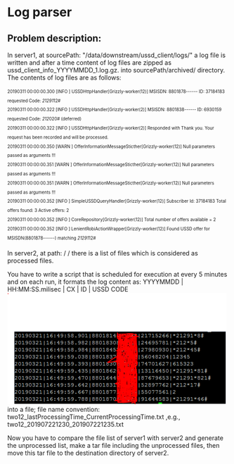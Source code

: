 # Log parser

Problem description: 
-----------------------------
In server1, at sourcePath: "/data/downstream/ussd_client/logs/" a log file is written and after a time content of log files are zipped as  ussd_client_info_YYYYMMDD_1.log.gz. into sourcePath/archived/ directory.
The contents of log files are as follows:

<sub><sup>20190311 00:00:00.300 [INFO ] USSDHttpHandler[Grizzly-worker(12)] MSISDN: 8801878------ ID: 37184183 requested Code: *21291*12# </sup></sub><br/>
<sub><sup>20190311 00:00:00.322 [INFO ] USSDHttpHandler[Grizzly-worker(2)] MSISDN: 8801838------ ID: 6930159 requested Code: *212*020# (deferred) </sup></sub><br/>
<sub><sup>20190311 00:00:00.322 [INFO ] USSDHttpHandler[Grizzly-worker(2)] Responded with Thank you. Your request has been recorded and will be processed.</sup></sub><br/>
<sub><sup>20190311 00:00:00.350 [WARN ] OfferInformationMessageSticther[Grizzly-worker(12)] Null parameters passed as arguments !!! </sup></sub><br/>
<sub><sup>20190311 00:00:00.351 [WARN ] OfferInformationMessageSticther[Grizzly-worker(12)] Null parameters passed as arguments !!! </sup></sub><br/>
<sub><sup>20190311 00:00:00.351 [WARN ] OfferInformationMessageSticther[Grizzly-worker(12)] Null parameters passed as arguments !!! </sup></sub><br/>
<sub><sup>20190311 00:00:00.352 [INFO ] SimpleUSSDQueryHandler[Grizzly-worker(12)] Subscriber Id: 37184183 Total offers found: 3 Active offers: 2 </sup></sub><br/>
<sub><sup>20190311 00:00:00.352 [INFO ] CoreRepository[Grizzly-worker(12)] Total number of offers available = 2 </sup></sub><br/>
<sub><sup>20190311 00:00:00.352 [INFO ] LenientRobiActionWrapper[Grizzly-worker(12)] Found USSD offer for MSISDN(8801878------) matching *21291*12# </sup></sub><br/>

In server2, at path: / / there is a list of files which is considered as processed files. 

You have to write a script that is scheduled for execution at every 5 minutes and on each run, it formats the log content as:
YYYYMMDD | HH:MM:SS.milisec | CX | ID | USSD CODE
![Alt text](/img/1.PNG?raw=true "format of output log") <br/>
into a file; file name convention: two12_lastProcessingTime_CurrentProcessingTime.txt ,e.g., two12_201907221230_201907221235.txt

Now you have to compare the file list of server1 with server2 and generate the unprocessed list, make a tar file including the 
unprocessed files, then move this tar file to the destination directory of server2.
